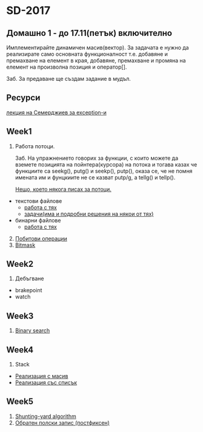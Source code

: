 # SD-2017

## Домашно 1 - до 17.11(петък) включително
Имплементирайте динамичен масив(вектор). За задачата е нужно да реализирате само основната функционалност т.е. добавяне и премахване 
на елемент в края, добавяне, премахване и промяна на елемент на произволна позиция и оператор[]. 

Заб. За предаване ще създам задание в мудъл.


## Ресурси 
[лекция на Семерджиев за exception-и](https://mix.office.com/Account?ReturnUrl=%2Fwatch%2F158xla211ifvm)

## Week1 
1. Работа потоци. 
    
    Заб. На упражнението говорих за функции, с които можете да вземете позицията на пойнтера(курсора) на потока и тогава казах че функциите са seekg(), putg() и seekp(), putp(), оказа се, че не помня имената им и фунцкиите не се казват putp/g, а tellg() и tellp(). 
    
    [Нещо, което някога писах за потоци.](https://docs.google.com/document/d/1_k5wKIK-zDBxZEihBmOkHCMwW-75Yr6ivUylY3cuO1g/edit?usp=sharing)
  * текстови файлове
    * [работа с тях](https://github.com/Appsalar/OOP/tree/master/Week2)
    * [задачи(има и подробни решения на някои от тях)](https://github.com/Appsalar/OOP/tree/master/Week3)
  * бинарни файлове
    * [работа с тях](https://github.com/Appsalar/OOP/blob/master/Week4/main.cpp)
2. [Побитови операции](https://www.cprogramming.com/tutorial/bitwise_operators.html)
3. [Bitmask](http://codeforces.com/blog/entry/18169) 


## Week2
1. Дебъгване
  * brakepoint
  * watch 


## Week3 
1. [Binary search](https://github.com/Appsalar/SD-2017/blob/master/src/binary_search.cpp)


## Week4 
1. Stack 
  * [Реализация с масив](https://github.com/Appsalar/SD-2017/blob/master/src/Stack.h)
  * [Реализация със списък](https://github.com/Appsalar/SD-2017/blob/master/src/Stack_list.h)


## Week5 
1. [Shunting-yard algorithm](https://en.wikipedia.org/wiki/Shunting-yard_algorithm)
2. [Обратен полски запис (постфиксен)](https://en.wikipedia.org/wiki/Reverse_Polish_notation)
